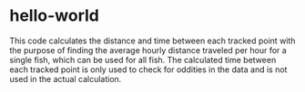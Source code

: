 # hello-world
This code calculates the distance and time between each tracked point with the purpose of finding the average hourly distance traveled per hour for a single fish, which can be used for all fish. The calculated time between each tracked point is only used to check for oddities in the data and is not used in the actual calculation.
